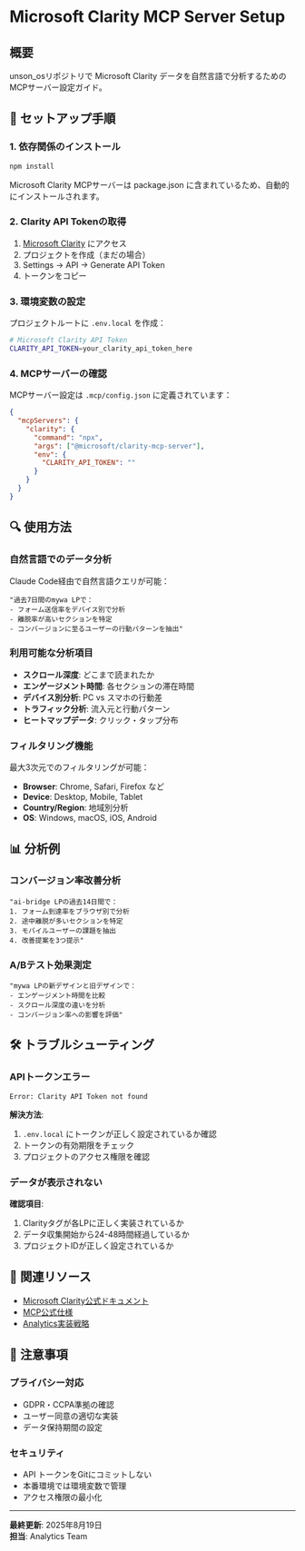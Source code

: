 # Microsoft Clarity MCP Server Setup

## 概要

unson_osリポジトリで Microsoft Clarity データを自然言語で分析するためのMCPサーバー設定ガイド。

## 🚀 セットアップ手順

### 1. 依存関係のインストール

```bash
npm install
```

Microsoft Clarity MCPサーバーは package.json に含まれているため、自動的にインストールされます。

### 2. Clarity API Tokenの取得

1. [Microsoft Clarity](https://clarity.microsoft.com/) にアクセス
2. プロジェクトを作成（まだの場合）
3. Settings → API → Generate API Token
4. トークンをコピー

### 3. 環境変数の設定

プロジェクトルートに `.env.local` を作成：

```bash
# Microsoft Clarity API Token
CLARITY_API_TOKEN=your_clarity_api_token_here
```

### 4. MCPサーバーの確認

MCPサーバー設定は `.mcp/config.json` に定義されています：

```json
{
  "mcpServers": {
    "clarity": {
      "command": "npx",
      "args": ["@microsoft/clarity-mcp-server"],
      "env": {
        "CLARITY_API_TOKEN": ""
      }
    }
  }
}
```

## 🔍 使用方法

### 自然言語でのデータ分析

Claude Code経由で自然言語クエリが可能：

```
"過去7日間のmywa LPで：
- フォーム送信率をデバイス別で分析
- 離脱率が高いセクションを特定
- コンバージョンに至るユーザーの行動パターンを抽出"
```

### 利用可能な分析項目

- **スクロール深度**: どこまで読まれたか
- **エンゲージメント時間**: 各セクションの滞在時間
- **デバイス別分析**: PC vs スマホの行動差
- **トラフィック分析**: 流入元と行動パターン
- **ヒートマップデータ**: クリック・タップ分布

### フィルタリング機能

最大3次元でのフィルタリングが可能：

- **Browser**: Chrome, Safari, Firefox など
- **Device**: Desktop, Mobile, Tablet
- **Country/Region**: 地域別分析
- **OS**: Windows, macOS, iOS, Android

## 📊 分析例

### コンバージョン率改善分析

```
"ai-bridge LPの過去14日間で：
1. フォーム到達率をブラウザ別で分析
2. 途中離脱が多いセクションを特定
3. モバイルユーザーの課題を抽出
4. 改善提案を3つ提示"
```

### A/Bテスト効果測定

```
"mywa LPの新デザインと旧デザインで：
- エンゲージメント時間を比較
- スクロール深度の違いを分析
- コンバージョン率への影響を評価"
```

## 🛠️ トラブルシューティング

### APIトークンエラー

```
Error: Clarity API Token not found
```

**解決方法**:
1. `.env.local` にトークンが正しく設定されているか確認
2. トークンの有効期限をチェック
3. プロジェクトのアクセス権限を確認

### データが表示されない

**確認項目**:
1. Clarityタグが各LPに正しく実装されているか
2. データ収集開始から24-48時間経過しているか
3. プロジェクトIDが正しく設定されているか

## 🔗 関連リソース

- [Microsoft Clarity公式ドキュメント](https://docs.microsoft.com/clarity/)
- [MCP公式仕様](https://spec.modelcontextprotocol.io/)
- [Analytics実装戦略](../../business-strategy/marketing/analytics-implementation-strategy.md)

## 🚨 注意事項

### プライバシー対応
- GDPR・CCPA準拠の確認
- ユーザー同意の適切な実装
- データ保持期間の設定

### セキュリティ
- API トークンをGitにコミットしない
- 本番環境では環境変数で管理
- アクセス権限の最小化

---

**最終更新**: 2025年8月19日  
**担当**: Analytics Team